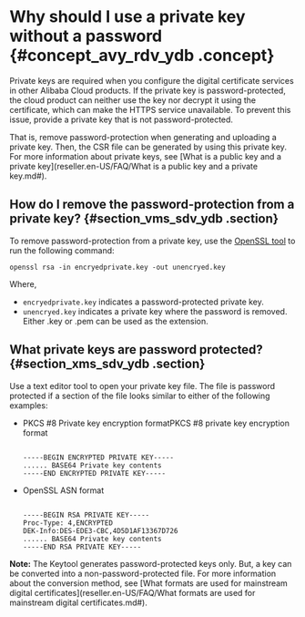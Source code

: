 # Why should I use a private key without a password {#concept_avy_rdv_ydb .concept}

Private keys are required when you configure the digital certificate services in other Alibaba Cloud products. If the private key is password-protected, the cloud product can neither use the key nor decrypt it using the certificate, which can make the HTTPS service unavailable. To prevent this issue, provide a private key that is not password-protected.

That is, remove password-protection when generating and uploading a private key. Then, the CSR file can be generated by using this private key. For more information about private keys, see [What is a public key and a private key](reseller.en-US/FAQ/What is a public key and a private key.md#).

## How do I remove the password-protection from a private key? {#section_vms_sdv_ydb .section}

To remove password-protection from a private key, use the [OpenSSL tool](http://www.openssl.org/source/) to run the following command:

```
openssl rsa -in encryedprivate.key -out unencryed.key
```

Where,

-   `encryedprivate.key` indicates a password-protected private key.
-   `unencryed.key` indicates a private key where the password is removed. Either .key or .pem can be used as the extension.

## What private keys are password protected? {#section_xms_sdv_ydb .section}

Use a text editor tool to open your private key file. The file is password protected if a section of the file looks similar to either of the following examples:

-   PKCS \#8 Private key encryption formatPKCS \#8 private key encryption format

    ```
    
    -----BEGIN ENCRYPTED PRIVATE KEY-----
    ...... BASE64 Private key contents
    -----END ENCRYPTED PRIVATE KEY-----
    ```

-   OpenSSL ASN format

    ```
    
    -----BEGIN RSA PRIVATE KEY-----
    Proc-Type: 4,ENCRYPTED
    DEK-Info:DES-EDE3-CBC,4D5D1AF13367D726
    ...... BASE64 Private key contents
    -----END RSA PRIVATE KEY-----
    ```


**Note:** The Keytool generates password-protected keys only. But, a key can be converted into a non-password-protected file. For more information about the conversion method, see [What formats are used for mainstream digital certificates](reseller.en-US/FAQ/What formats are used for mainstream digital certificates.md#).

